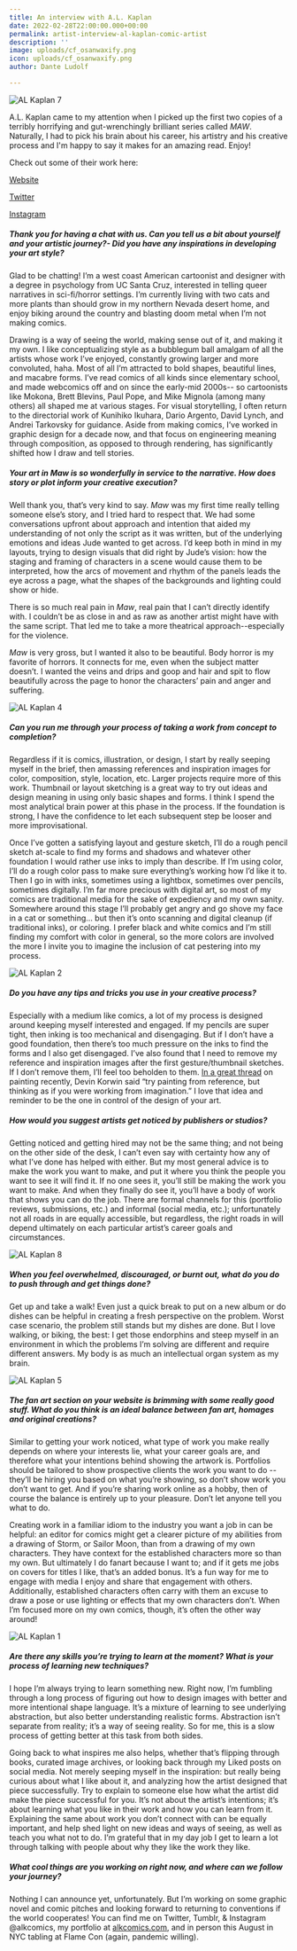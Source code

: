 ```yaml
---
title: An interview with A.L. Kaplan
date: 2022-02-28T22:00:00.000+00:00
permalink: artist-interview-al-kaplan-comic-artist
description: ''
image: uploads/cf_osanwaxify.png
icon: uploads/cf_osanwaxify.png
author: Dante Ludolf

---
```

![AL Kaplan 7](uploads/cf_dkhmevderc.png)

A.L. Kaplan came to my attention when I picked up the first two copies of a terribly horrifying and gut-wrenchingly brilliant series called _MAW_. Naturally, I had to pick his brain about his career, his artistry and his creative process and I'm happy to say it makes for an amazing read. Enjoy!

Check out some of their work here:

[Website]() 

[Twitter]() 

[Instagram](https://www.instagram.com/alkcomics/)

##### Thank you for having a chat with us. Can you tell us a bit about yourself and your artistic journey?- Did you have any inspirations in developing your art style?

Glad to be chatting! I’m a west coast American cartoonist and designer with a degree in psychology from UC Santa Cruz, interested in telling queer narratives in sci-fi/horror settings. I’m currently living with two cats and more plants than should grow in my northern Nevada desert home, and enjoy biking around the country and blasting doom metal when I’m not making comics.

Drawing is a way of seeing the world, making sense out of it, and making it my own. I like conceptualizing style as a bubblegum ball amalgam of all the artists whose work I’ve enjoyed, constantly growing larger and more convoluted, haha. Most of all I’m attracted to bold shapes, beautiful lines, and macabre forms. I’ve read comics of all kinds since elementary school, and made webcomics off and on since the early-mid 2000s-- so cartoonists like Mokona, Brett Blevins, Paul Pope, and Mike Mignola (among many others) all shaped me at various stages. For visual storytelling, I often return to the directorial work of Kunihiko Ikuhara, Dario Argento, David Lynch, and Andrei Tarkovsky for guidance. Aside from making comics, I’ve worked in graphic design for a decade now, and that focus on engineering meaning through composition, as opposed to through rendering, has significantly shifted how I draw and tell stories.

##### Your art in Maw is so wonderfully in service to the narrative. How does story or plot inform your creative execution?

Well thank you, that’s very kind to say. _Maw_ was my first time really telling someone else’s story, and I tried hard to respect that. We had some conversations upfront about approach and intention that aided my understanding of not only the script as it was written, but of the underlying emotions and ideas Jude wanted to get across. I’d keep both in mind in my layouts, trying to design visuals that did right by Jude’s vision: how the staging and framing of characters in a scene would cause them to be interpreted, how the arcs of movement and rhythm of the panels leads the eye across a page, what the shapes of the backgrounds and lighting could show or hide.

There is so much real pain in _Maw_, real pain that I can’t directly identify with. I couldn’t be as close in and as raw as another artist might have with the same script. That led me to take a more theatrical approach--especially for the violence.

_Maw_ is very gross, but I wanted it also to be beautiful. Body horror is my favorite of horrors. It connects for me, even when the subject matter doesn’t. I wanted the veins and drips and goop and hair and spit to flow beautifully across the page to honor the characters’ pain and anger and suffering.

![AL Kaplan 4](uploads/cf_rrkeyxrfqo.jpg)

##### Can you run me through your process of taking a work from concept to completion?

Regardless if it is comics, illustration, or design, I start by really seeping myself in the brief, then amassing references and inspiration images for color, composition, style, location, etc. Larger projects require more of this work. Thumbnail or layout sketching is a great way to try out ideas and design meaning in using only basic shapes and forms. I think I spend the most analytical brain power at this phase in the process. If the foundation is strong, I have the confidence to let each subsequent step be looser and more improvisational.

Once I’ve gotten a satisfying layout and gesture sketch, I’ll do a rough pencil sketch at-scale to find my forms and shadows and whatever other foundation I would rather use inks to imply than describe. If I’m using color, I’ll do a rough color pass to make sure everything’s working how I’d like it to. Then I go in with inks, sometimes using a lightbox, sometimes over pencils, sometimes digitally. I’m far more precious with digital art, so most of my comics are traditional media for the sake of expediency and my own sanity. Somewhere around this stage I’ll probably get angry and go shove my face in a cat or something… but then it’s onto scanning and digital cleanup (if traditional inks), or coloring. I prefer black and white comics and I’m still finding my comfort with color in general, so the more colors are involved the more I invite you to imagine the inclusion of cat pestering into my process.

![AL Kaplan 2](uploads/cf_gsljeinogi.jpg)

##### Do you have any tips and tricks you use in your creative process?

Especially with a medium like comics, a lot of my process is designed around keeping myself interested and engaged. If my pencils are super tight, then inking is too mechanical and disengaging. But if I don’t have a good foundation, then there’s too much pressure on the inks to find the forms and I also get disengaged. I’ve also found that I need to remove my reference and inspiration images after the first gesture/thumbnail sketches. If I don’t remove them, I’ll feel too beholden to them. [In a great thread](https://twitter.com/devinkorwin/status/1490733742377287686?s=20&t=oS0b0HEC5tDFjaT4A3VSIQ) on painting recently, Devin Korwin said “try painting from reference, but thinking as if you were working from imagination.” I love that idea and reminder to be the one in control of the design of your art.

##### How would you suggest artists get noticed by publishers or studios?

Getting noticed and getting hired may not be the same thing; and not being on the other side of the desk, I can’t even say with certainty how any of what I’ve done has helped with either. But my most general advice is to make the work you want to make, and put it where you think the people you want to see it will find it. If no one sees it, you’ll still be making the work you want to make. And when they finally do see it, you’ll have a body of work that shows you can do the job. There are formal channels for this (portfolio reviews, submissions, etc.) and informal (social media, etc.); unfortunately not all roads in are equally accessible, but regardless, the right roads in will depend ultimately on each particular artist’s career goals and circumstances.

![AL Kaplan 8](uploads/cf_wqfnssteqa.jpg)

##### When you feel overwhelmed, discouraged, or burnt out, what do you do to push through and get things done?

Get up and take a walk! Even just a quick break to put on a new album or do dishes can be helpful in creating a fresh perspective on the problem. Worst case scenario, the problem still stands but my dishes are done. But I love walking, or biking, the best: I get those endorphins and steep myself in an environment in which the problems I’m solving are different and require different answers. My body is as much an intellectual organ system as my brain.

![AL Kaplan 5](uploads/cf_zkhqbwutna.jpg)

##### The fan art section on your website is brimming with some really good stuff. What do you think is an ideal balance between fan art, homages and original creations?

Similar to getting your work noticed, what type of work you make really depends on where your interests lie, what your career goals are, and therefore what your intentions behind showing the artwork is. Portfolios should be tailored to show prospective clients the work you want to do -- they’ll be hiring you based on what you’re showing, so don’t show work you don’t want to get. And if you’re sharing work online as a hobby, then of course the balance is entirely up to your pleasure. Don’t let anyone tell you what to do.

Creating work in a familiar idiom to the industry you want a job in can be helpful: an editor for comics might get a clearer picture of my abilities from a drawing of Storm, or Sailor Moon, than from a drawing of my own characters. They have context for the established characters more so than my own. But ultimately I do fanart because I want to; and if it gets me jobs on covers for titles I like, that’s an added bonus. It’s a fun way for me to engage with media I enjoy and share that engagement with others. Additionally, established characters often carry with them an excuse to draw a pose or use lighting or effects that my own characters don’t. When I’m focused more on my own comics, though, it’s often the other way around!

![AL Kaplan 1](uploads/cf_fdgmwgtxvh.png)

##### Are there any skills you’re trying to learn at the moment? What is your process of learning new techniques?

I hope I’m always trying to learn something new. Right now, I’m fumbling through a long process of figuring out how to design images with better and more intentional shape language. It’s a mixture of learning to see underlying abstraction, but also better understanding realistic forms. Abstraction isn’t separate from reality; it’s a way of seeing reality. So for me, this is a slow process of getting better at this task from both sides.

Going back to what inspires me also helps, whether that’s flipping through books, curated image archives, or looking back through my Liked posts on social media. Not merely seeping myself in the inspiration: but really being curious about what I like about it, and analyzing how the artist designed that piece successfully. Try to explain to someone else how what the artist did make the piece successful for you. It’s not about the artist’s intentions; it’s about learning what you like in their work and how you can learn from it. Explaining the same about work you don’t connect with can be equally important, and help shed light on new ideas and ways of seeing, as well as teach you what not to do. I’m grateful that in my day job I get to learn a lot through talking with people about why they like the work they like.

##### What cool things are you working on right now, and where can we follow your journey?

Nothing I can announce yet, unfortunately. But I’m working on some graphic novel and comic pitches and looking forward to returning to conventions if the world cooperates! You can find me on Twitter, Tumblr, & Instagram @alkcomics, my portfolio at [alkcomics.com](http://alkcomics.com/), and in person this August in NYC tabling at Flame Con (again, pandemic willing).